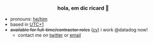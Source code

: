 <h3 align="center">hola, em dic ricard 👋</h3>

- pronouns: [he/him](http://pronoun.is/he)
- based in [UTC+1](https://time.is/UTC+1)
- ~~available for full-time/contractor roles~~ ([cv](https://docs.google.com/document/d/e/2PACX-1vQxqcEyPExCHCgFNFw9mylLigdYu981FvX0gZDfXdLriKGYKOyXPvcCfee6QfOjkjJbGf5XnhnSD01y/pub)) i work @datadog now!
  - contact me on [twitter](twitter.com/i_am_ricard) or [email](mailto:iamricard@hey.com)
